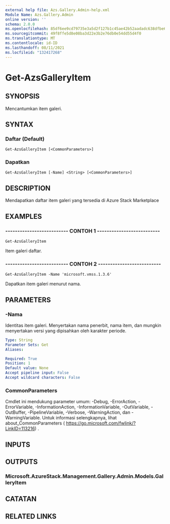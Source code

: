 ```yaml
---
external help file: Azs.Gallery.Admin-help.xml
Module Name: Azs.Gallery.Admin
online version: ''
schema: 2.0.0
ms.openlocfilehash: 85df6ee9cd79735e3a5d2f127b1c45ae42b52aadadc638dfbe66fbd2789b8fda
ms.sourcegitcommit: 49f8ffe5d8e08ba3d22e3b2e76db0e54dd55d4f0
ms.translationtype: MT
ms.contentlocale: id-ID
ms.lasthandoff: 08/11/2021
ms.locfileid: "132417268"
---
```

# Get-AzsGalleryItem

## SYNOPSIS
Mencantumkan item galeri.

## SYNTAX

### Daftar (Default)
```
Get-AzsGalleryItem [<CommonParameters>]
```

### Dapatkan
```
Get-AzsGalleryItem [-Name] <String> [<CommonParameters>]
```

## DESCRIPTION
Mendapatkan daftar item galeri yang tersedia di Azure Stack Marketplace

## EXAMPLES

### -------------------------- CONTOH 1 --------------------------
```
Get-AzsGalleryItem
```

Item galeri daftar.

### -------------------------- CONTOH 2 --------------------------
```
Get-AzsGalleryItem -Name 'microsoft.vmss.1.3.6'
```

Dapatkan item galeri menurut nama.

## PARAMETERS

### -Nama
Identitas item galeri.
Menyertakan nama penerbit, nama item, dan mungkin menyertakan versi yang dipisahkan oleh karakter periode.

```yaml
Type: String
Parameter Sets: Get
Aliases: 

Required: True
Position: 1
Default value: None
Accept pipeline input: False
Accept wildcard characters: False
```

### CommonParameters
Cmdlet ini mendukung parameter umum: -Debug, -ErrorAction, -ErrorVariable, -InformationAction, -InformationVariable, -OutVariable, -OutBuffer, -PipelineVariable, -Verbose, -WarningAction, dan -WarningVariable. Untuk informasi selengkapnya, lihat about_CommonParameters ( https://go.microsoft.com/fwlink/?LinkID=113216) .

## INPUTS

## OUTPUTS

### Microsoft.AzureStack.Management.Gallery.Admin.Models.GalleryItem

## CATATAN

## RELATED LINKS

